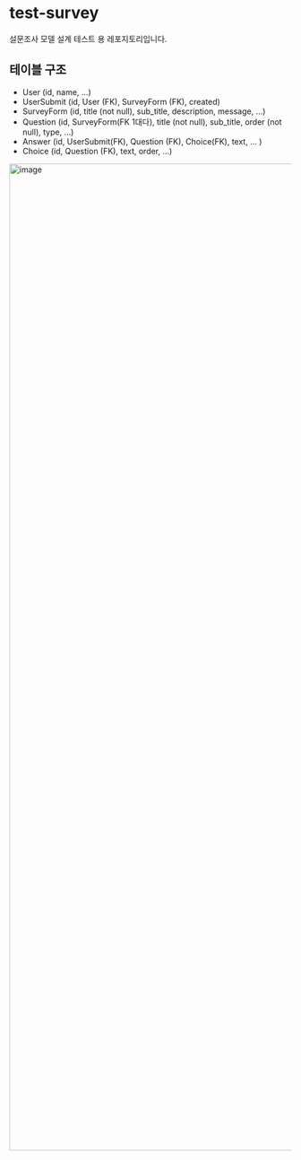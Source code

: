 # test-survey
설문조사 모델 설계 테스트 용 레포지토리입니다.

## 테이블 구조
- User (id, name, ...)
- UserSubmit (id, User (FK), SurveyForm (FK), created)
- SurveyForm (id, title (not null), sub_title, description, message, ...)
- Question (id, SurveyForm(FK 1대다), title (not null), sub_title, order (not null), type, ...)
- Answer (id, UserSubmit(FK), Question (FK), Choice(FK), text, ... )
- Choice (id, Question (FK), text, order, ...)

<img width="4992" height="1760" alt="image" src="https://github.com/user-attachments/assets/17f5c8f8-ee81-4e03-8695-e9e8609b4bbd" />
